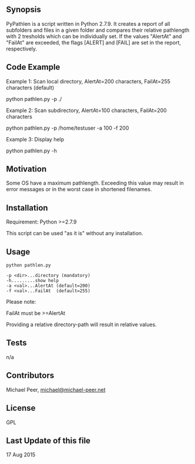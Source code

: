 ## Synopsis

PyPathlen is a script written in Python 2.7.9. It creates a report of all subfolders and files in a given folder
and compares their relative pathlength with 2 tresholds which can be individually set. If the values "AlertAt" and "FailAt"
are exceeded, the flags [ALERT] and [FAIL] are set in the report, respectively.

## Code Example

Example 1: Scan local directory, AlertAt=200 characters, FailAt=255 characters (default)

python pathlen.py -p ./

Example 2: Scan subdirectory, AlertAt=100 characters, FailAt=200 characters

python pathlen.py -p /home/testuser -a 100 -f 200

Example 3: Display help

python pathlen.py -h

## Motivation

Some OS have a maximum pathlength. Exceeding this value may result in error messages or in the worst case 
in shortened filenames.


## Installation

Requirement: Python >=2.7.9

This script can be used "as it is" without any installation.

## Usage
```
python pathlen.py 

-p <dir>...directory (mandatory)
-h.........show help
-a <val>...AlertAt (default=200)
-f <val>...FailAt  (default=255)

```
Please note:

FailAt must be >=AlertAt

Providing a relative directory-path will result in relative values.

## Tests

n/a

## Contributors

Michael Peer, michael@michael-peer.net

## License

GPL

## Last Update of this file

17 Aug 2015

